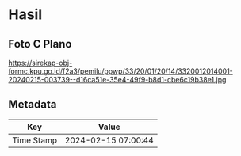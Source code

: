 # Hasil

## Foto C Plano

https://sirekap-obj-formc.kpu.go.id/f2a3/pemilu/ppwp/33/20/01/20/14/3320012014001-20240215-003739--d16ca51e-35e4-49f9-b8d1-cbe6c19b38e1.jpg


## Metadata

| Key        | Value               |
| ---------- | ------------------- |
| Time Stamp | 2024-02-15 07:00:44 |



